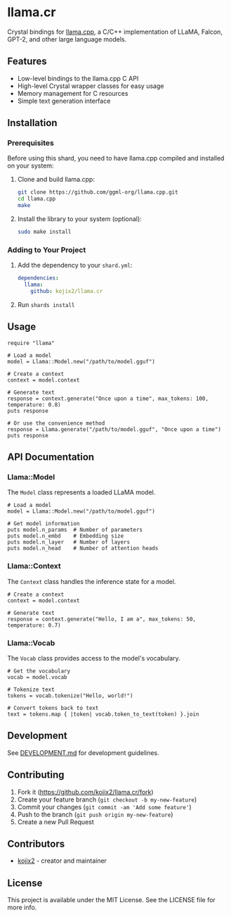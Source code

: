 # llama.cr

Crystal bindings for [llama.cpp](https://github.com/ggml-org/llama.cpp), a C/C++ implementation of LLaMA, Falcon, GPT-2, and other large language models.

## Features

- Low-level bindings to the llama.cpp C API
- High-level Crystal wrapper classes for easy usage
- Memory management for C resources
- Simple text generation interface

## Installation

### Prerequisites

Before using this shard, you need to have llama.cpp compiled and installed on your system:

1. Clone and build llama.cpp:
   ```bash
   git clone https://github.com/ggml-org/llama.cpp.git
   cd llama.cpp
   make
   ```

2. Install the library to your system (optional):
   ```bash
   sudo make install
   ```

### Adding to Your Project

1. Add the dependency to your `shard.yml`:

   ```yaml
   dependencies:
     llama:
       github: kojix2/llama.cr
   ```

2. Run `shards install`

## Usage

```crystal
require "llama"

# Load a model
model = Llama::Model.new("/path/to/model.gguf")

# Create a context
context = model.context

# Generate text
response = context.generate("Once upon a time", max_tokens: 100, temperature: 0.8)
puts response

# Or use the convenience method
response = Llama.generate("/path/to/model.gguf", "Once upon a time")
puts response
```

## API Documentation

### Llama::Model

The `Model` class represents a loaded LLaMA model.

```crystal
# Load a model
model = Llama::Model.new("/path/to/model.gguf")

# Get model information
puts model.n_params  # Number of parameters
puts model.n_embd    # Embedding size
puts model.n_layer   # Number of layers
puts model.n_head    # Number of attention heads
```

### Llama::Context

The `Context` class handles the inference state for a model.

```crystal
# Create a context
context = model.context

# Generate text
response = context.generate("Hello, I am a", max_tokens: 50, temperature: 0.7)
```

### Llama::Vocab

The `Vocab` class provides access to the model's vocabulary.

```crystal
# Get the vocabulary
vocab = model.vocab

# Tokenize text
tokens = vocab.tokenize("Hello, world!")

# Convert tokens back to text
text = tokens.map { |token| vocab.token_to_text(token) }.join
```

## Development

See [DEVELOPMENT.md](DEVELOPMENT.md) for development guidelines.

## Contributing

1. Fork it (<https://github.com/kojix2/llama.cr/fork>)
2. Create your feature branch (`git checkout -b my-new-feature`)
3. Commit your changes (`git commit -am 'Add some feature'`)
4. Push to the branch (`git push origin my-new-feature`)
5. Create a new Pull Request

## Contributors

- [kojix2](https://github.com/kojix2) - creator and maintainer

## License

This project is available under the MIT License. See the LICENSE file for more info.
